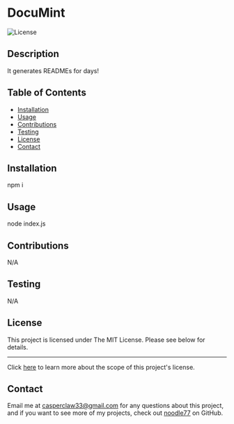 # DocuMint
  ![License](https://img.shields.io/badge/License-MIT-blue.svg)

  ## Description
  It generates READMEs for days!

  ## Table of Contents
  - [Installation](#installation)
  - [Usage](#usage)
  - [Contributions](#contributions)
  - [Testing](#testing)
  - [License](#license)
  - [Contact](#contact)

  ## Installation
  npm i

  ## Usage
  node index.js

  ## Contributions
  N/A

  ## Testing
  N/A

  ## License
  This project is licensed under The MIT License. Please see below for details.

  ---
  Click [here](https://opensource.org/licenses/mit) to learn more about the scope of this project's license.

  ## Contact
  Email me at casperclaw33@gmail.com for any questions about this project, and
  if you want to see more of my projects, check out [noodle77](https://github.com/noodle77) on GitHub.
